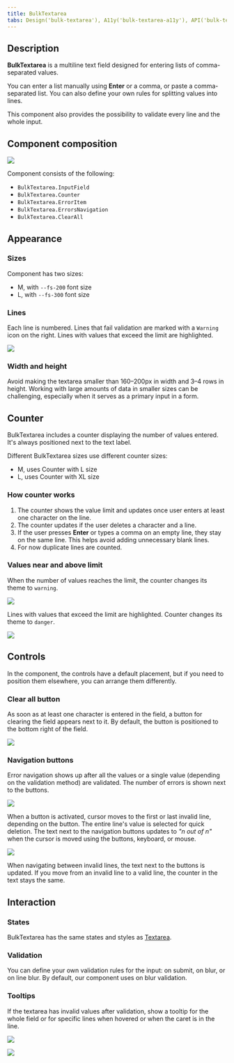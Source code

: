 ```yaml
---
title: BulkTextarea
tabs: Design('bulk-textarea'), A11y('bulk-textarea-a11y'), API('bulk-textarea-api'), Example('bulk-textarea-code'), Changelog('bulk-textarea-changelog')
---
```


## Description

**BulkTextarea** is a multiline text field designed for entering lists of comma-separated values.

You can enter a list manually using **Enter** or a comma, or paste a comma-separated list. You can also define your own rules for splitting values into lines.

This component also provides the possibility to validate every line and the whole input.

## Component composition

![](static/bulktextarea-composition.png)

Component consists of the following:

- `BulkTextarea.InputField`
- `BulkTextarea.Counter`
- `BulkTextarea.ErrorItem`
- `BulkTextarea.ErrorsNavigation`
- `BulkTextarea.ClearAll`

## Appearance

### Sizes

Component has two sizes:

- M, with `--fs-200` font size
- L, with `--fs-300` font size

### Lines

Each line is numbered. Lines that fail validation are marked with a `Warning` icon on the right. Lines with values that exceed the limit are highlighted.

![](static/bulktextarea-lines.png)

### Width and height

Avoid making the textarea smaller than 160–200px in width and 3–4 rows in height. Working with large amounts of data in smaller sizes can be challenging, especially when it serves as a primary input in a form.

## Counter

BulkTextarea includes a counter displaying the number of values entered. It's always positioned next to the text label.

Different BulkTextarea sizes use different counter sizes:

- M, uses Counter with L size
- L, uses Counter with XL size

### How counter works

1. The counter shows the value limit and updates once user enters at least one character on the line.
2. The counter updates if the user deletes a character and a line.
3. If the user presses **Enter** or types a comma on an empty line, they stay on the same line. This helps avoid adding unnecessary blank lines.
4. For now duplicate lines are counted.

### Values near and above limit

When the number of values reaches the limit, the counter changes its theme to `warning`.

![](static/values-limit.png)

Lines with values that exceed the limit are highlighted. Counter changes its theme to `danger`.

![](static/values-off-limit.png)

## Controls

In the component, the controls have a default placement, but if you need to position them elsewhere, you can arrange them differently.

### Clear all button

As soon as at least one character is entered in the field, a button for clearing the field appears next to it. By default, the button is positioned to the bottom right of the field.

![](static/bulktextarea-clear-button.png)

### Navigation buttons

Error navigation shows up after all the values or a single value (depending on the validation method) are validated. The number of errors is shown next to the buttons.

![](static/bulktextarea-error-navigation.png)

When a button is activated, cursor moves to the first or last invalid line, depending on the button. The entire line's value is selected for quick deletion. The text next to the navigation buttons updates to _"n out of n"_ when the cursor is moved using the buttons, keyboard, or mouse.

![](static/bulktextarea-error-navigation-1.png)

When navigating between invalid lines, the text next to the buttons is updated. If you move from an invalid line to a valid line, the counter in the text stays the same.

<!-- Hiding this section since for now component doesn't have it.
 ### Resize control

You can enable the resize control for the textarea, allowing users to adjust its size. They can stretch it horizontally, vertically, or both ways.

When the textarea cannot be stretched further, a scrollbar will appear after a certain number of lines. We recommend adding scrollbars when the textarea has at least 5 lines.

::: tip
Avoid making the textarea smaller than 160–200px in width and 3–4 rows in height. Working with large amounts of data in smaller sizes can be challenging, especially when it serves as a primary input in a form.
::: -->

## Interaction

### States

BulkTextarea has the same states and styles as [Textarea](/components/textarea/textarea#interaction).

### Validation

You can define your own validation rules for the input: on submit, on blur, or on line blur. By default, our component uses on blur validation.

### Tooltips

If the textarea has invalid values after validation, show a tooltip for the whole field or for specific lines when hovered or when the caret is in the line.

![](static/bulktextarea-tooltip.png)

![](static/bulktextarea-tooltip-line.png)
